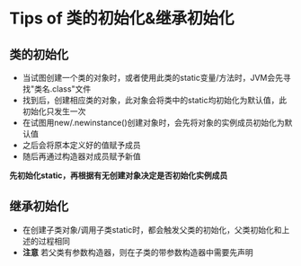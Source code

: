 # Tips of 类的初始化&继承初始化
## 类的初始化
- 当试图创建一个类的对象时，或者使用此类的static变量/方法时，JVM会先寻找"类名.class"文件
- 找到后，创建相应类的对象，此对象会将类中的static均初始化为默认值，此初始化只发生一次
- 在试图用new/.newinstance()创建对象时，会先将对象的实例成员初始化为默认值
- 之后会将原本定义好的值赋予成员
- 随后再通过构造器对成员赋予新值

**先初始化static，再根据有无创建对象决定是否初始化实例成员**
## 继承初始化
- 在创建子类对象/调用子类static时，都会触发父类的初始化，父类初始化和上述的过程相同
- **注意** 若父类有参数构造器，则在子类的带参数构造器中需要先声明

